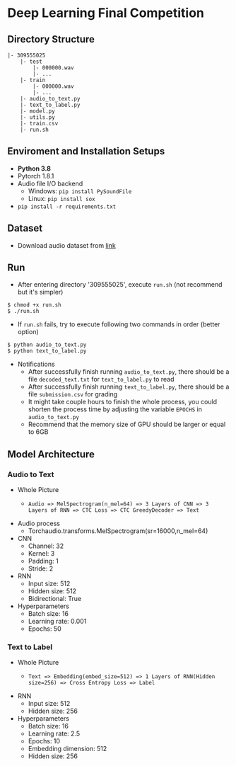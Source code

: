 # Deep Learning Final Competition
## Directory Structure
```
|- 309555025
	|- test
		|- 000000.wav
		|- ...
	|- train
		|- 000000.wav
		|- ...
	|- audio_to_text.py
	|- text_to_label.py
	|- model.py
	|- utils.py 
	|- train.csv
	|- run.sh

```
## Enviroment and Installation Setups
- **Python 3.8**
- Pytorch 1.8.1
- Audio file I/O backend
	- Windows: `pip install PySoundFile`
	- Linux: `pip install sox`
- `pip install -r requirements.txt`

## Dataset
- Download audio dataset from [link](https://www.kaggle.com/c/nycu-dl-final-competition/data)

## Run
- After entering directory '309555025', execute `run.sh` (not recommend but it's simpler)
```
$ chmod +x run.sh
$ ./run.sh
```

- If `run.sh` fails, try to execute following two commands in order (better option)
```
$ python audio_to_text.py
$ python text_to_label.py
```
- Notifications
	- After successfully finish running `audio_to_text.py`, there should be a file `decoded_text.txt` for `text_to_label.py` to read
	- After successfully finish running `text_to_label.py`, there should be a file `submission.csv` for grading 
	- It might take couple hours to finish the whole process, you could shorten the process time by adjusting the variable `EPOCHS` in  `audio_to_text.py`
	- Recommend that the memory size of GPU should be larger or equal to 6GB


## Model Architecture
### Audio to Text
- Whole Picture
	- 	```
		Audio => MelSpectrogram(n_mel=64) => 3 Layers of CNN => 3 Layers of RNN => CTC Loss => CTC GreedyDecoder => Text
		```
- Audio process
	- Torchaudio.transforms.MelSpectrogram(sr=16000,n_mel=64)
- CNN
	- Channel: 32
	- Kernel: 3
	- Padding: 1
	- Stride: 2
- RNN
	- Input size: 512
	- Hidden size: 512
	- Bidirectional: True
- Hyperparameters
	- Batch size: 16
	- Learning rate: 0.001
	- Epochs: 50

### Text to Label
- Whole Picture
	- 	```
		Text => Embedding(embed_size=512) => 1 Layers of RNN(Hidden size=256) => Cross Entropy Loss => Label
		``` 
- RNN
	- Input size: 512
	- Hidden size: 256
- Hyperparameters
	- Batch size: 16
	- Learning rate: 2.5
	- Epochs: 10
	- Embedding dimension: 512
	- Hidden size: 256